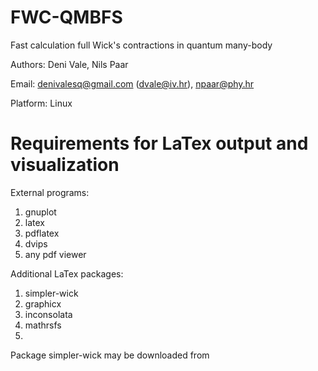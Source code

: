 # FWC-QMBFS
Fast calculation full Wick's contractions in quantum many-body

Authors: Deni Vale, Nils Paar

Email: denivalesq@gmail.com (dvale@iv.hr), npaar@phy.hr

Platform: Linux

# Requirements for LaTex output and visualization

External programs: 
1) gnuplot 
2) latex 
3) pdflatex
4) dvips
5) any pdf viewer 

Additional LaTex packages: 
1) simpler-wick
2) graphicx
3) inconsolata
4) mathrsfs
5) 

Package simpler-wick may be downloaded from 
